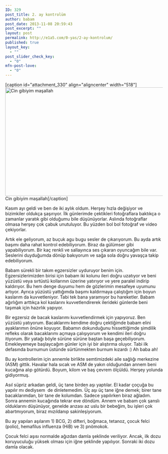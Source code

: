 ```yaml
---
ID: 329
post_title: 2. ay kontrolüm
author: babam
post_date: 2013-11-08 20:59:43
post_excerpt: ""
layout: post
permalink: http://e1a5.com/0-yas/2-ay-kontrolum/
published: true
layout_key:
  - ""
post_slider_check_key:
  - "0"
mfn-post-love:
  - "0"
---
```

[caption id="attachment_330" align="aligncenter" width="518"]<a href="http://e1a5.com/wp-content/uploads/2013/12/ikinci_ay.jpg"><img class="  wp-image-330" src="http://e1a5.com/wp-content/uploads/2013/12/ikinci_ay.jpg" alt="Cin gibiyim maşallah" width="518" height="346" /></a> Cin gibiyim maşallah[/caption]

Kasım ayı geldi ve ben de iki aylık oldum. Herşey hızla değişiyor ve bizimkiler oldukça şaşırıyor. İlk günlerimde çektikleri fotoğraflara baktıkça o zamanlar yaratık gibi olduğumu bile düşünüyorlar. Aslında fotoğraflar olmasa herşey çok çabuk unutuluyor. Bu yüzden bol bol fotoğraf ve video çekiyorlar.

Artık ele geliyorum, az buçuk agu bugu sesler de çıkarıyorum. Bu ayda artık başımı daha rahat kontrol edebiliyorum. Biraz da gülümser gibi yapabiliyorum. Bir kaç renkli ve sallayınca ses çıkaran oyuncağım bile var. Seslerini duyduğumda dönüp bakıyorum ve sağa sola doğru yavaşça takip edebiliyorum.

Babam sürekli bir takım egzersizler uyduruyor benim için. Egzersizlerimizden birisi için babam iki kolunu ileri doğru uzatıyor ve beni yüzüstü veya sırtüstü kollarının üzerine yatırıyor ve yere paralel indirip kaldırıyor. Bu hem denge duyumu hem de gözlerimin mesafeye uyumunu artıyor. Ayrıca yüzüstü yattığımda başımı kaldırmaya çalıştığım için boyun kaslarım da kuvvetleniyor. Tabi tek bana yaramıyor bu hareketler. Babam ağırlığım arttıkça kol kaslarını kuvvetlendirerek ilerideki günlerde beni taşımak için hazırlık yapıyor.

Bir egzersiz de bacak kaslarımı kuvvetlendirmek için yapıyoruz. Ben yüzüstü yatıyorum. Bacaklarımı kendime doğru çektiğimde babam elini ayaklarımın önüne koyuyor. Babamın dokunduğunu hissettiğimde şimdilik refleks olarak bacaklarımı açmaya çalışıyorum ve kendimi ileri doğru itiyorum. Bir yatağı böyle sürüne sürüne baştan başa geçebiliyorum. Emekleyemeye başlaycağım günler için iyi bir alıştırma oluyor. Tabi ilk defasında burnumun üstünde sürtünmekten burnum kızardı :) Ah baba ah!

Bu ay kontrollerim için annemle birlikte semtimizdeki aile sağlığı merkezine (ASM) gittik. Havalar hala sıcak ve ASM de yakın olduğundan annem beni kucağına alıp götürdü. Boyum, kilom ve baş çevrem ölçüldü. Herşey yolunda gidiyormuş.

Asıl süpriz arkadan geldi, üç tane birden aşı yaptılar. El kadar çoçuğa bu yapılır mı dediysem  de dinletemedim. Üç aşı üç tane iğne demek; birer tane bacaklarımdan, bir tane de kolumdan. Sadece yapılırken biraz ağladım. Sonra annemin kucağında tekrar eve döndüm. Annem ve babam çok şanslı olduklarını düşünüyor, genelde arızası az uslu bir bebeğim, bu işleri çok abartmıyorum, biraz mızıldanıp sakinleşiyorum.

Bu ay yapılan aşılarım 1) BCG, 2) difteri, boğmaca, tetanoz, çocuk felci (polio), hemafilus influenza (HiB) ve 3) pnömokok.

Çocuk felci aşısı normalde ağızdan damla şeklinde veriliyor. Ancak, ilk dozu koruyuculuğu yüksek olması için iğne şeklinde yapılıyor. Sonraki iki dozu damla olacak.